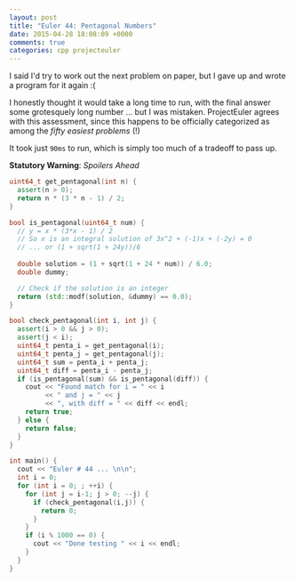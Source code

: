 ```yaml
---
layout: post
title: "Euler 44: Pentagonal Numbers"
date: 2015-04-28 18:08:09 +0000
comments: true
categories: cpp projecteuler
---
```


I said I'd try to work out the next problem on paper, but I gave up and wrote a program for it again :(

I honestly thought it would take a long time to run, with the final answer some grotesquely long number ... but I was mistaken. ProjectEuler agrees with this assessment, since this happens to be officially categorized as among the _fifty easiest problems_ (!)

It took just `90ms` to run, which is simply too much of a tradeoff to pass up.

**Statutory Warning**: _Spoilers Ahead_

```c++
uint64_t get_pentagonal(int n) {
  assert(n > 0);
  return n * (3 * n - 1) / 2;
}

bool is_pentagonal(uint64_t num) {
  // y = x * (3*x - 1) / 2
  // So x is an integral solution of 3x^2 + (-1)x + (-2y) = 0
  // ... or (1 + sqrt(1 + 24y))/6
  
  double solution = (1 + sqrt(1 + 24 * num)) / 6.0;
  double dummy;

  // Check if the solution is an integer
  return (std::modf(solution, &dummy) == 0.0);
}

bool check_pentagonal(int i, int j) {
  assert(i > 0 && j > 0);
  assert(j < i);
  uint64_t penta_i = get_pentagonal(i);
  uint64_t penta_j = get_pentagonal(j);
  uint64_t sum = penta_i + penta_j;
  uint64_t diff = penta_i - penta_j;
  if (is_pentagonal(sum) && is_pentagonal(diff)) {
    cout << "Found match for i = " << i
         << " and j = " << j
         << ", with diff = " << diff << endl;
    return true;
  } else {
    return false;
  }
}

int main() {
  cout << "Euler # 44 ... \n\n";
  int i = 0;
  for (int i = 0; ; ++i) {
    for (int j = i-1; j > 0; --j) {
      if (check_pentagonal(i,j)) {
        return 0;
      }
    }
    if (i % 1000 == 0) {
      cout << "Done testing " << i << endl;
    }
  }
}
```
